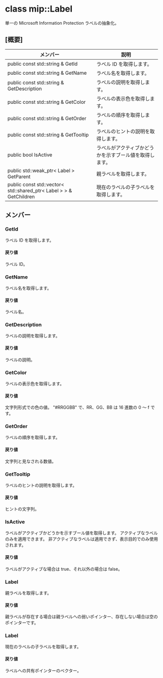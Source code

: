 # <a name="class-miplabel"></a>class mip::Label 
単一の Microsoft Information Protection ラベルの抽象化。
## <a name="summary"></a>[概要]
 メンバー                        | 説明                                
--------------------------------|---------------------------------------------
public const std::string & GetId | ラベル ID を取得します。
public const std::string & GetName | ラベル名を取得します。
public const std::string & GetDescription | ラベルの説明を取得します。
public const std::string & GetColor | ラベルの表示色を取得します。
public const std::string & GetOrder | ラベルの順序を取得します。
public const std::string & GetTooltip | ラベルのヒントの説明を取得します。
public bool IsActive | ラベルがアクティブかどうかを示すブール値を取得します。
public std::weak_ptr< Label > GetParent | 親ラベルを取得します。
public const std::vector< std::shared_ptr< Label > > & GetChildren | 現在のラベルの子ラベルを取得します。
## <a name="members"></a>メンバー
### <a name="getid"></a>GetId
ラベル ID を取得します。
#### <a name="returns"></a>戻り値
ラベル ID。
### <a name="getname"></a>GetName
ラベル名を取得します。
#### <a name="returns"></a>戻り値
ラベル名。
### <a name="getdescription"></a>GetDescription
ラベルの説明を取得します。
#### <a name="returns"></a>戻り値
ラベルの説明。
### <a name="getcolor"></a>GetColor
ラベルの表示色を取得します。
#### <a name="returns"></a>戻り値
文字列形式での色の値。 "#RRGGBB" で、RR、GG、BB は 16 進数の 0 ～ f です。
### <a name="getorder"></a>GetOrder
ラベルの順序を取得します。
#### <a name="returns"></a>戻り値
文字列と見なされる数値。
### <a name="gettooltip"></a>GetTooltip
ラベルのヒントの説明を取得します。
#### <a name="returns"></a>戻り値
ヒントの文字列。
### <a name="isactive"></a>IsActive
ラベルがアクティブかどうかを示すブール値を取得します。
アクティブなラベルのみを適用できます。 非アクティブなラベルは適用できず、表示目的でのみ使用されます。 
#### <a name="returns"></a>戻り値
ラベルがアクティブな場合は true、それ以外の場合は false。
### <a name="label"></a>Label
親ラベルを取得します。
#### <a name="returns"></a>戻り値
親ラベルが存在する場合は親ラベルへの弱いポインター、存在しない場合は空のポインターです。
### <a name="label"></a>Label
現在のラベルの子ラベルを取得します。
#### <a name="returns"></a>戻り値
ラベルへの共有ポインターのベクター。
